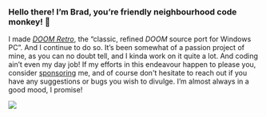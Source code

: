 ### Hello there! I’m Brad, you’re friendly neighbourhood code monkey! 👋

I made [*DOOM Retro*](https://github.com/bradharding/doomretro), the “classic, refined *DOOM* source port for Windows PC”. And I continue to do so. It’s been somewhat of a passion project of mine, as you can no doubt tell, and I kinda work on it quite a lot. And coding ain’t even my day job! If my efforts in this endeavour happen to please you, consider [sponsoring](https://github.com/bradharding/doomretro/wiki/SPONSOR) me, and of course don't hesitate to reach out if you have any suggestions or bugs you wish to divulge. I’m almost always in a good mood, I promise!

![](https://github.com/bradharding/www.doomretro.com/raw/master/rainbow.png)
